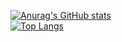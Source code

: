 [![Anurag's GitHub stats](https://github-readme-stats.vercel.app/api?username=guyyatsu&theme=synthwave)](https://github.com/anuraghazra/github-readme-stats)  
[![Top Langs](https://github-readme-stats.vercel.app/api/top-langs/?username=guyyatsu&theme=synthwave&hide=jupyternotebook)](https://github.com/anuraghazra/github-readme-stats)
